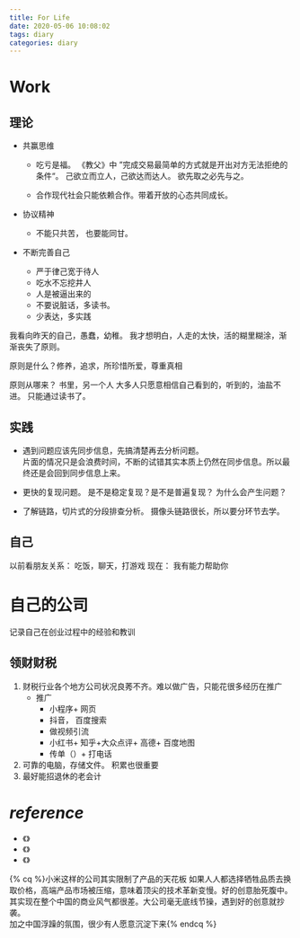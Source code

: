 ```yaml
---
title: For Life
date: 2020-05-06 10:08:02
tags: diary
categories: diary
---
```


# Work

## 理论
- 共赢思维
	+ 吃亏是福。
	《教父》中 ”完成交易最简单的方式就是开出对方无法拒绝的条件“。
	己欲立而立人，己欲达而达人。 欲先取之必先与之。

	+ 合作现代社会只能依赖合作。带着开放的心态共同成长。

- 协议精神
	+ 不能只共苦， 也要能同甘。

- 不断完善自己
	+ 严于律己宽于待人    
	+ 吃水不忘挖井人  
	+ 人是被逼出来的  
	+ 不要说脏话，多读书。
	+ 少表达，多实践

我看向昨天的自己，愚蠢，幼稚。
我才想明白，人走的太快，活的糊里糊涂，渐渐丧失了原则。

原则是什么？修养，追求，所珍惜所爱，尊重真相

原则从哪来？ 书里，另一个人
大多人只愿意相信自己看到的，听到的，油盐不进。 
只能通过读书了。

## 实践

- 遇到问题应该先同步信息，先搞清楚再去分析问题。  
片面的情况只是会浪费时间，不断的试错其实本质上仍然在同步信息。所以最终还是会回到同步信息上来。

- 更快的复现问题。
是不是稳定复现？是不是普遍复现？ 为什么会产生问题？

- 了解链路，切片式的分段排查分析。
摄像头链路很长，所以要分环节去学。

## 自己
以前看朋友关系： 吃饭，聊天，打游戏
现在： 我有能力帮助你


# 自己的公司
记录自己在创业过程中的经验和教训

## 领财财税
1. 财税行业各个地方公司状况良莠不齐。难以做广告，只能花很多经历在推广
	- 推广
		+ 小程序+ 网页
		+ 抖音， 百度搜索
		+ 做视频引流
		+ 小红书+ 知乎+大众点评+ 高德+ 百度地图
		+ 传单（）+ 打电话 
2. 可靠的电脑，存储文件。 积累也很重要
3. 最好能招退休的老会计


# ***reference***

- 《》
- 《》
- 《》

{% cq %}小米这样的公司其实限制了产品的天花板
如果人人都选择牺牲品质去换取价格，高端产品市场被压缩，意味着顶尖的技术革新变慢。好的创意胎死腹中。
其实现在整个中国的商业风气都很差。大公司毫无底线节操，遇到好的创意就抄袭。  
加之中国浮躁的氛围，很少有人愿意沉淀下来{% endcq %}
